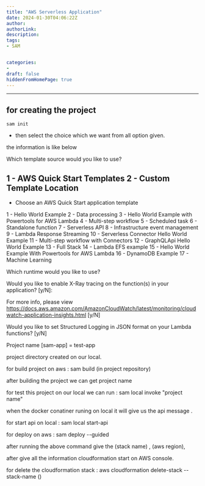 ```yaml
---
title: "AWS Serverless Application"
date: 2024-01-30T04:06:22Z
author:
authorLink:
description:
tags:
- SAM


categories:
- 
draft: false
hiddenFromHomePage: true
---
```


***

## for creating the project 

`sam init`

* then select the choice which we want from all option given.
 
 the information is like below


 Which template source would you like to use?

1 - AWS Quick Start Templates
2 - Custom Template Location
---

* Choose an AWS Quick Start application template

1 - Hello World Example
	2 - Data processing
	3 - Hello World Example with Powertools for AWS Lambda
	4 - Multi-step workflow
	5 - Scheduled task
	6 - Standalone function
	7 - Serverless API
	8 - Infrastructure event management
	9 - Lambda Response Streaming
	10 - Serverless Connector Hello World Example
	11 - Multi-step workflow with Connectors
	12 - GraphQLApi Hello World Example
	13 - Full Stack
	14 - Lambda EFS example
	15 - Hello World Example With Powertools for AWS Lambda
	16 - DynamoDB Example
	17 - Machine Learning

Which runtime would you like to use?

Would you like to enable X-Ray tracing on the function(s) in your application?  [y/N]:

For more info, please view https://docs.aws.amazon.com/AmazonCloudWatch/latest/monitoring/cloudwatch-application-insights.html [y/N]

Would you like to set Structured Logging in JSON format on your Lambda functions?  [y/N]

Project name [sam-app] = test-app

project directory created on our local.

for build project on aws : sam build (in project repository)

after building the project we can get project name

for test this project on our local we can run : sam local invoke "project name"

when the docker conatiner runing on local it will give us the api message .

for start api on local : sam local start-api

for deploy on aws : sam deploy --guided

after running the above command give the (stack name) , (aws region), 

after give all the information cloudformation start on AWS console.


for delete the cloudformation stack : aws cloudformation delete-stack --stack-name ()